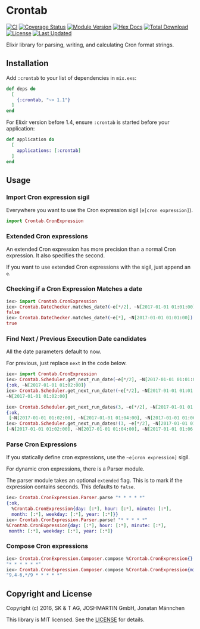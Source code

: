 # Crontab

[![CI](https://github.com/maennchen/crontab/workflows/.github/workflows/elixir.yml/badge.svg)](https://github.com/maennchen/crontab/actions?query=workflow%3A.github%2Fworkflows%2Felixir.yml)
[![Coverage Status](https://coveralls.io/repos/github/maennchen/crontab/badge.svg?branch=main)](https://coveralls.io/github/maennchen/crontab?branch=main)
[![Module Version](https://img.shields.io/hexpm/v/crontab.svg)](https://hex.pm/packages/crontab)
[![Hex Docs](https://img.shields.io/badge/hex-docs-lightgreen.svg)](https://hexdocs.pm/crontab/)
[![Total Download](https://img.shields.io/hexpm/dt/crontab.svg)](https://hex.pm/packages/crontab)
[![License](https://img.shields.io/hexpm/l/crontab.svg)](https://github.com/maennchen/crontab/blob/main/LICENSE)
[![Last Updated](https://img.shields.io/github/last-commit/maennchen/crontab.svg)](https://github.com/maennchen/crontab/commits/main)

Elixir library for parsing, writing, and calculating Cron format strings.

## Installation

Add `:crontab` to your list of dependencies in `mix.exs`:

```elixir
def deps do
  [
    {:crontab, "~> 1.1"}
  ]
end
```

For Elixir version before 1.4, ensure `:crontab` is started before your
application:

```elixir
def application do
  [
    applications: [:crontab]
  ]
end
```

## Usage

### Import Cron expression sigil

Everywhere you want to use the Cron expression sigil (`e[cron expression]`).

```elixir
import Crontab.CronExpression
```

### Extended Cron expressions

An extended Cron expression has more precision than a normal Cron expression.
It also specifies the second.

If you want to use extended Cron expressions with the sigil, just append an `e`.

### Checking if a Cron Expression Matches a date

```elixir
iex> import Crontab.CronExpression
iex> Crontab.DateChecker.matches_date?(~e[*/2], ~N[2017-01-01 01:01:00])
false
iex> Crontab.DateChecker.matches_date?(~e[*], ~N[2017-01-01 01:01:00])
true
```

### Find Next / Previous Execution Date candidates

All the date parameters default to now.

For previous, just replace `next` in the code below.

```elixir
iex> import Crontab.CronExpression
iex> Crontab.Scheduler.get_next_run_date(~e[*/2], ~N[2017-01-01 01:01:00])
{:ok, ~N[2017-01-01 01:02:00]}
iex> Crontab.Scheduler.get_next_run_date!(~e[*/2], ~N[2017-01-01 01:01:00])
~N[2017-01-01 01:02:00]
```

```elixir
iex> Crontab.Scheduler.get_next_run_dates(3, ~e[*/2], ~N[2017-01-01 01:01:00])
{:ok,
 [~N[2017-01-01 01:02:00], ~N[2017-01-01 01:04:00], ~N[2017-01-01 01:06:00]]}
iex> Crontab.Scheduler.get_next_run_dates!(3, ~e[*/2], ~N[2017-01-01 01:01:00])
[~N[2017-01-01 01:02:00], ~N[2017-01-01 01:04:00], ~N[2017-01-01 01:06:00]]
```

### Parse Cron Expressions

If you statically define cron expressions, use the `~e[cron expression]` sigil.

For dynamic cron expressions, there is a Parser module.

The parser module takes an optional `extended` flag. This is to mark if the
expression contains seconds. This defaults to `false`.

```elixir
iex> Crontab.CronExpression.Parser.parse "* * * * *"
{:ok,
  %Crontab.CronExpression{day: [:*], hour: [:*], minute: [:*],
  month: [:*], weekday: [:*], year: [:*]}}
iex> Crontab.CronExpression.Parser.parse! "* * * * *"
%Crontab.CronExpression{day: [:*], hour: [:*], minute: [:*],
 month: [:*], weekday: [:*], year: [:*]}
```

### Compose Cron expressions

```elixir
iex> Crontab.CronExpression.Composer.compose %Crontab.CronExpression{}
"* * * * * *"
iex> Crontab.CronExpression.Composer.compose %Crontab.CronExpression{minute: [9, {:-, 4, 6}, {:/, :*, 9}]}
"9,4-6,*/9 * * * * *"
```

## Copyright and License

Copyright (c) 2016, SK & T AG, JOSHMARTIN GmbH, Jonatan Männchen

This library is MIT licensed. See the [LICENSE](https://github.com/maennchen/crontab/blob/main/LICENSE) for details.

